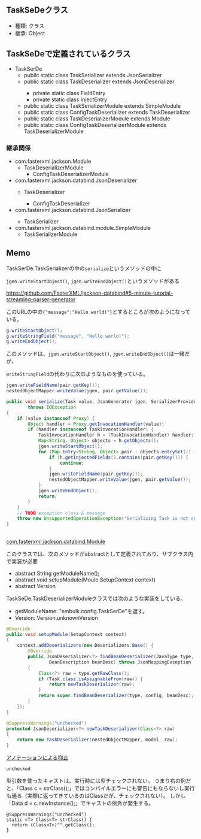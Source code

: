 ## TaskSeDeクラス

* 種類: クラス
* 継承: Object

## TaskSeDeで定義されているクラス

* TaskSerDe
    * public static class TaskSerializer extends JsonSerializer<Task>
    * public static class TaskDeserializer <T> extends JsonDeserializer<T>
        * private static class FieldEntry
        * private static class InjectEntry  
    * public static class TaskSerializerModule extends SimpleModule
    * public static class ConfigTaskDeserializer <T> extends TaskDeserializer<T>
    * public static class TaskDeserializerModule extends Module
    * public static class ConfigTaskDeserializerModule extends TaskDeserializerModule

### 継承関係

* com.fasterxml.jackson.Module
    * TaskDeserializerModule
        * ConfigTaskDeserializerModule
* com.fasterxml.jackson.databind.JsonDeserializer<T>
    * TaskDeserializer<T>
        * ConfigTaskDeserializer<T>
* com.fasterxml.jackson.databind.JsonSerializer<Task>
    * TaskSerializer
* com.fasterxml.jackson.databind.module.SimpleModule
    * TaskSerializerModule


## Memo


TaskSerDe.TaskSerializerの中の`serialize`というメソッドの中に

`jgen.writeStartObject()`, `jgen.writeEndObject()`というメソッドがある

https://github.com/FasterXML/jackson-databind#5-minute-tutorial-streaming-parser-generator

このURLの中の`{"message":"Hello world!"}`とするところが次のようになっている。

```java
g.writeStartObject();
g.writeStringField("message", "Hello world!");
g.writeEndObject();
```

このメソッドは、`jgen.writeStartObject()`, `jgen.writeEndObject()`は一緒だが、

`writeStringField`の代わりに次のようなものを使っている。

```java
jgen.writeFieldName(pair.getKey());
nestedObjectMapper.writeValue(jgen, pair.getValue());
```

```java
public void serialize(Task value, JsonGenerator jgen, SerializerProvider provider)
        throws IOException
{
    if (value instanceof Proxy) {
        Object handler = Proxy.getInvocationHandler(value);
        if (handler instanceof TaskInvocationHandler) {
            TaskInvocationHandler h = (TaskInvocationHandler) handler;
            Map<String, Object> objects = h.getObjects();
            jgen.writeStartObject();
            for (Map.Entry<String, Object> pair : objects.entrySet()) {
                if (h.getInjectedFields().contains(pair.getKey())) {
                    continue;
                }
                jgen.writeFieldName(pair.getKey());
                nestedObjectMapper.writeValue(jgen, pair.getValue());
            }
            jgen.writeEndObject();
            return;
        }
    }
    // TODO exception class & message
    throw new UnsupportedOperationException("Serializing Task is not supported");
}
```

##

[com.fasterxml.jackson.databind.Module](https://fasterxml.github.io/jackson-databind/javadoc/2.7/com/fasterxml/jackson/databind/Module.html)


このクラスでは、次のメソッドがabstractとして定義されており、サブクラス内で実装が必要
* abstract String getModuleName();
* abstract void setupModule(Moule.SetupContext context)
* abstract Version

TaskSeDe.TaskDeserializerModuleクラスでは次のような実装をしている。

* getModuleName: "embulk.config.TaskSerDe"を返す。
* Version: Version.unknownVersion


```java
@Override
public void setupModule(SetupContext context)
{
    context.addDeserializers(new Deserializers.Base() {
        @Override
        public JsonDeserializer<?> findBeanDeserializer(JavaType type, DeserializationConfig config,
                BeanDescription beanDesc) throws JsonMappingException
        {
            Class<?> raw = type.getRawClass();
            if (Task.class.isAssignableFrom(raw)) {
                return newTaskDeserializer(raw);
            }
            return super.findBeanDeserializer(type, config, beanDesc);
        }
    });
}
```

```java
@SuppressWarnings("unchecked")
protected JsonDeserializer<?> newTaskDeserializer(Class<?> raw)
{
    return new TaskDeserializer(nestedObjectMapper, model, raw);
}
```

[アノテーションによる抑止](http://www.ne.jp/asahi/hishidama/home/tech/java/supwarn.html)

`unchecked`

型引数を使ったキャストは、実行時には型チェックされない。
つまり右の例だと、「Class<Date> c = strClass();」ではコンパイルエラーにも警告にもならないし実行も通る（実際に返ってきているのはClass<String>だが、チェックされない）。
しかし「Data d = c.newInstance();」でキャストの例外が発生する。

```
@SuppressWarnings("unchecked")
static <T> Class<T> strClass() {
  return (Class<T>)"".getClass();
}
```
